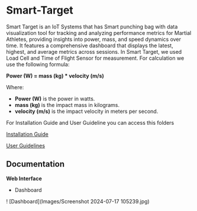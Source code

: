 ﻿# Smart-Target
Smart Target is an IoT Systems that has Smart punching bag with data visualization tool for tracking and analyzing performance metrics for Martial Athletes, providing insights into power, mass, and speed dynamics over time. It features a comprehensive dashboard that displays the latest, highest, and average metrics across sessions. In Smart Target, we used Load Cell and Time of Flight Sensor for measurement. For calculation we use the following formula:

**Power (W) = mass (kg) * velocity (m/s)**

Where:
- **Power (W)** is the power in watts.
- **mass (kg)** is the impact mass in kilograms.
- **velocity (m/s)** is the impact velocity in meters per second.


For Installation Guide and User Guideline you can access this folders

[Installation Guide](https://github.com/A-ARahman/TA-SmartTarget/tree/main/Installation)

[User Guidelines](https://github.com/A-ARahman/TA-SmartTarget/blob/main/User%20Guidelines/readme.md)

## Documentation

**Web Interface**
- Dashboard

! [Dashboard](Images/Screenshot 2024-07-17 105239.jpg)
